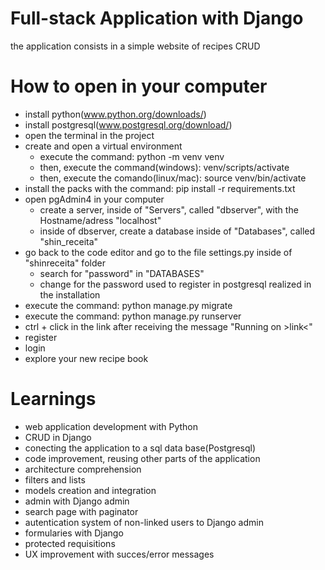# Full-stack Application with Django

the application consists in a simple website of recipes CRUD

# How to open in your computer

- install python(www.python.org/downloads/)
- install postgresql(www.postgresql.org/download/)
- open the terminal in the project
- create and open a virtual environment
    - execute the command: python -m venv venv
    - then, execute the command(windows): venv/scripts/activate
    - then, execute the comando(linux/mac): source venv/bin/activate
- install the packs with the command: pip install -r requirements.txt
- open pgAdmin4 in your computer
    - create a server, inside of "Servers", called "dbserver", with the Hostname/adress "localhost"
    - inside of dbserver, create a database inside of "Databases", called "shin_receita"
- go back to the code editor and go to the file settings.py inside of "shinreceita" folder
    - search for "password" in "DATABASES"
    - change for the password used to register in postgresql realized in the installation
- execute the command: python manage.py migrate
- execute the command: python manage.py runserver
- ctrl + click in the link after receiving the message "Running on >link<"
- register
- login
- explore your new recipe book

# Learnings

- web application development with Python
- CRUD in Django
- conecting the application to a sql data base(Postgresql)
- code improvement, reusing other parts of the application
- architecture comprehension
- filters and lists
- models creation and integration
- admin with Django admin
- search page with paginator
- autentication system of non-linked users to Django admin
- formularies with Django
- protected requisitions
- UX improvement with succes/error messages
